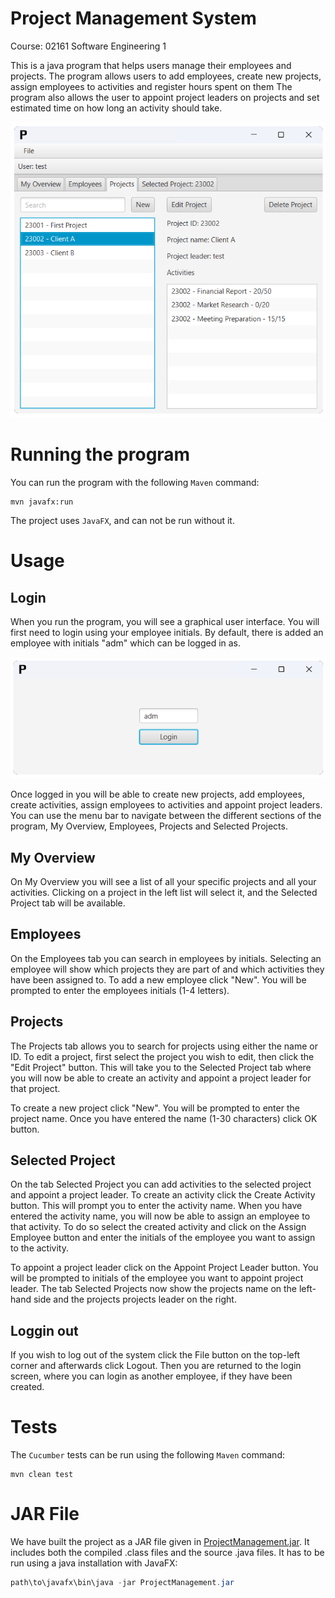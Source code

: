 # Project Management System
Course: 02161 Software Engineering 1

This is a java program that helps users manage their employees and projects.
The program allows users to add employees, create new projects, assign employees to activities and register hours spent on them
The program also allows the user to appoint project leaders on projects and set estimated time on how long an activity should take.

![Example screen](images/example_screen.png)

# Running the program
You can run the program with the following ``Maven`` command:
```maven
mvn javafx:run
```
The project uses ``JavaFX``, and can not be run without it.

# Usage
## Login
When you run the program, you will see a graphical user interface. You will first need to login using your employee initials. By default, there is added an employee with initials "adm" which can be logged in as.

![Example of login screen](images/login_example.png)

Once logged in you will be able to create new projects, add employees, create activities, assign employees to activities and appoint project leaders.
You can use the menu bar to navigate between the different sections of the program, My Overview, Employees, Projects and Selected Projects.

## My Overview
On My Overview you will see a list of all your specific projects and all your activities. Clicking on a project in the left list will select it, and the Selected Project tab will be available.

## Employees
On the Employees tab you can search in employees by initials. Selecting an employee will show which projects they are part of and which activities they have been assigned to. To add a new employee click "New". You will be prompted to enter the employees initials (1-4 letters).

## Projects
The Projects tab allows you to search for projects using either the name or ID. To edit a project, first select the project you wish to edit, then click the "Edit Project" button. This will take you to the Selected Project tab where you will now be able to create an activity and appoint a project leader for that project.

To create a new project click "New". You will be prompted to enter the project name. Once you have entered the name (1-30 characters) click OK button.

## Selected Project
On the tab Selected Project you can add activities to the selected project and appoint a project leader. 
To create an activity click the Create Activity button. This will prompt you to enter the activity name. When you have entered the activity name, you will now be able to assign an employee to that activity.
To do so select the created activity and click on the Assign Employee button and enter the initials of the employee you want to assign to the activity.

To appoint a project leader click on the Appoint Project Leader button. You will be prompted to initials of the employee you want to appoint project leader.
The tab Selected Projects now show the projects name on the left-hand side and the projects projects leader on the right.

## Loggin out
If you wish to log out of the system click the File button on the top-left corner and afterwards click Logout. Then you are returned to the login screen, where you can login as another employee, if they have been created.

# Tests
The ``Cucumber`` tests can be run using the following ``Maven`` command:
```maven
mvn clean test
```

# JAR File
We have built the project as a JAR file given in [ProjectManagement.jar](ProjectManagement.jar). It includes both the compiled .class files and the source .java files. It has to be run using a java installation with JavaFX:
```powershell
path\to\javafx\bin\java -jar ProjectManagement.jar
```